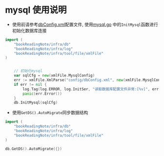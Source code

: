 # mysql 使用说明

- 使用前请参考[dbConfig.xml](../../config/dbConfig.xml)配置文件, 使用[mysql.go](mysql.go)
中的`InitMysql`函数进行初始化数据库连接
```go
import (
	"bookReadingNote/infra/db"
	"bookReadingNote/infra/log"
	"bookReadingNote/infra/tool/file/xmlFile"
)


	// 初始化mysql
	var sqlCfg = new(xmlFile.MysqlConfig)
	err := xmlFile.XmlParse("config/dbConfig.xml", new(xmlFile.MysqlConfig), sqlCfg)
	if err != nil {
		log.Tag(log.ERROR, log.InitSer, "读取数据库配置文件异常:[%v]", err)
		panic(err.Error())
	}
	db.InitMysql(sqlCfg)
```
- 使用`GetDS().AutoMigrate`同步数据结构
```go
import (
	"bookReadingNote/infra/db"
	"bookReadingNote/infra/log"
	"bookReadingNote/infra/tool/file/xmlFile"
)

db.GetDS().AutoMigrate({})
```